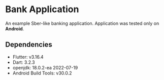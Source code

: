 # Bank Application

An example Sber-like banking application.
Application was tested only on **Android**.

## Dependencies

- Flutter: v3.16.4
- Dart: 3.2.3
- openjdk: 18.0.2-ea 2022-07-19
- Android Build Tools: v30.0.2
